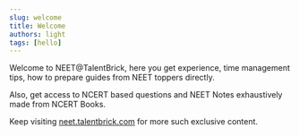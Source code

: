 ```yaml
---
slug: welcome
title: Welcome
authors: light
tags: [hello]
---
```


Welcome to NEET@TalentBrick, here you get experience, time management tips, how to prepare guides from NEET toppers directly.

Also, get access to NCERT based questions and NEET Notes exhaustively made from NCERT Books.

Keep visiting [neet.talentbrick.com](/) for more such exclusive content.